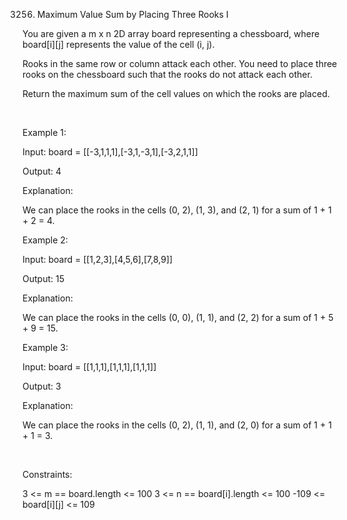 3256. Maximum Value Sum by Placing Three Rooks I

You are given a m x n 2D array board representing a chessboard, where board[i][j] represents the value of the cell (i, j).

Rooks in the same row or column attack each other. You need to place three rooks on the chessboard such that the rooks do not attack each other.

Return the maximum sum of the cell values on which the rooks are placed.

 

Example 1:

Input: board = [[-3,1,1,1],[-3,1,-3,1],[-3,2,1,1]]

Output: 4

Explanation:

We can place the rooks in the cells (0, 2), (1, 3), and (2, 1) for a sum of 1 + 1 + 2 = 4.

Example 2:

Input: board = [[1,2,3],[4,5,6],[7,8,9]]

Output: 15

Explanation:

We can place the rooks in the cells (0, 0), (1, 1), and (2, 2) for a sum of 1 + 5 + 9 = 15.

Example 3:

Input: board = [[1,1,1],[1,1,1],[1,1,1]]

Output: 3

Explanation:

We can place the rooks in the cells (0, 2), (1, 1), and (2, 0) for a sum of 1 + 1 + 1 = 3.

 

Constraints:

3 <= m == board.length <= 100
3 <= n == board[i].length <= 100
-109 <= board[i][j] <= 109